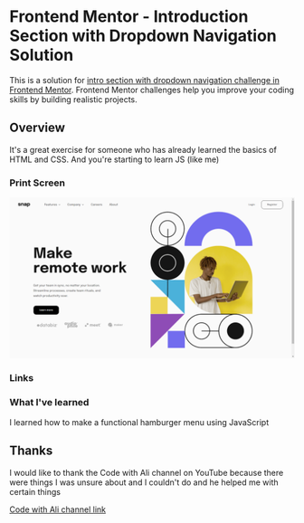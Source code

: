 # Frontend Mentor - Introduction Section with Dropdown Navigation Solution

This is a solution for [intro section with dropdown navigation challenge in Frontend Mentor](https://www.frontendmentor.io/challenges/intro-section-with-dropdown-navigation-ryaPetHE5). Frontend Mentor challenges help you improve your coding skills by building realistic projects.

## Overview

It's a great exercise for someone who has already learned the basics of HTML and CSS. And you're starting to learn JS (like me)

### Print Screen

![Project image](./design/design-ready.png)

### Links


### What I've learned

I learned how to make a functional hamburger menu using JavaScript

## Thanks

I would like to thank the Code with Ali channel on YouTube because there were things I was unsure about and I couldn't do and he helped me with certain things

[Code with Ali channel link](https://www.youtube.com/@YTCodewithAli)